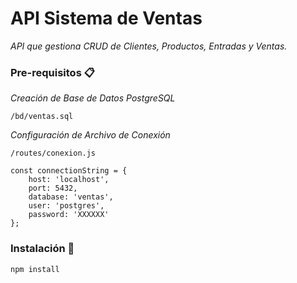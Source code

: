 # API Sistema de Ventas

_API que gestiona CRUD de Clientes, Productos, Entradas y Ventas._

### Pre-requisitos 📋

_Creación de Base de Datos PostgreSQL_

```
/bd/ventas.sql
```

_Configuración de Archivo de Conexión_

```
/routes/conexion.js

const connectionString = {
    host: 'localhost',
    port: 5432,
    database: 'ventas',
    user: 'postgres',
    password: 'XXXXXX'
};
```

### Instalación 🔧

```
npm install
```